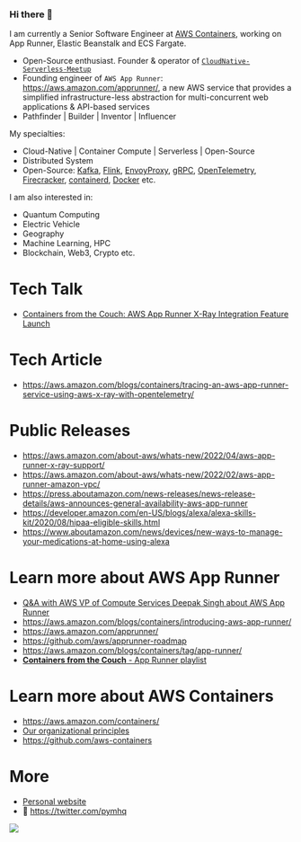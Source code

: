 ### Hi there 👋
I am currently a Senior Software Engineer at [AWS Containers](https://aws.amazon.com/containers/), working on App Runner, Elastic Beanstalk and ECS Fargate.

- Open-Source enthusiast. Founder & operator of [```CloudNative-Serverless-Meetup```](https://github.com/CloudNative-Serverless-Meetup)
- Founding engineer of ```AWS App Runner```: https://aws.amazon.com/apprunner/, a new AWS service that provides a simplified infrastructure-less abstraction for multi-concurrent web applications & API-based services
- Pathfinder | Builder | Inventor | Influencer


My specialties: 
- Cloud-Native | Container Compute | Serverless | Open-Source
- Distributed System
- Open-Source: [Kafka](https://kafka.apache.org/), [Flink](https://flink.apache.org/), [EnvoyProxy](https://www.envoyproxy.io/), [gRPC](https://grpc.io/), [OpenTelemetry](https://opentelemetry.io/), [Firecracker](https://firecracker-microvm.github.io/), [containerd](https://containerd.io/), [Docker](https://www.docker.com/) etc.


I am also interested in:
- Quantum Computing
- Electric Vehicle
- Geography
- Machine Learning, HPC
- Blockchain, Web3, Crypto etc.


# Tech Talk
- [Containers from the Couch: AWS App Runner X-Ray Integration Feature Launch](https://youtu.be/cVr8N7enCMM)

# Tech Article
- https://aws.amazon.com/blogs/containers/tracing-an-aws-app-runner-service-using-aws-x-ray-with-opentelemetry/

# Public Releases
- https://aws.amazon.com/about-aws/whats-new/2022/04/aws-app-runner-x-ray-support/
- https://aws.amazon.com/about-aws/whats-new/2022/02/aws-app-runner-amazon-vpc/
- https://press.aboutamazon.com/news-releases/news-release-details/aws-announces-general-availability-aws-app-runner
- https://developer.amazon.com/en-US/blogs/alexa/alexa-skills-kit/2020/08/hipaa-eligible-skills.html 
- https://www.aboutamazon.com/news/devices/new-ways-to-manage-your-medications-at-home-using-alexa 


# Learn more about AWS App Runner
- [Q&A with AWS VP of Compute Services Deepak Singh about AWS App Runner](https://www.infoq.com/news/2021/06/deepak-singh-aws/)
- https://aws.amazon.com/blogs/containers/introducing-aws-app-runner/
- https://aws.amazon.com/apprunner/
- https://github.com/aws/apprunner-roadmap
- https://aws.amazon.com/blogs/containers/tag/app-runner/
- [**Containers from the Couch** - App Runner playlist](https://www.youtube.com/playlist?list=PLehXSATXjcQHjXDhdlypt0IB5BVD2xnoc)

# Learn more about AWS Containers
- https://aws.amazon.com/containers/
- [Our organizational principles](https://github.com/aws/containers-roadmap/blob/master/PRINCIPLES.md)
- https://github.com/aws-containers


# More
- [Personal website](http://yimingpeng.com/)
- 🐧 https://twitter.com/pymhq


![](https://visitor-badge.glitch.me/badge?page_id=pymhk.pymhk)
